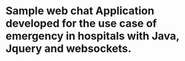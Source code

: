 # Sample web chat Application developed for the use case of emergency in hospitals with Java, Jquery and websockets. 
